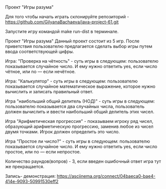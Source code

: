 Проект "Игры разума"

Для того чтобы начать играть склонируйте репозиторий - https://github.com/GilyanaBachaeva/java-project-61.git

Запустите игру командой make run-dist в терминале.

Проект "Игры разума"
Данный проект состоит из 5 игр. После приветствия пользователю предлагается сделать выбор игры путем ввода 
соответствующей цифры.

Игра: "Проверка на чётность" - суть игры в следующем: пользователю показывается случайное число. 
И ему нужно ответить yes, если число чётное, или no — если нечётное.

Игра: "Калькулятор" - суть игры в следующем: пользователю показывается случайное математическое выражение,
которое нужно вычислить и записать правильный ответ.

Игра "наибольший общий делитель (НОД)" - суть игры в следующем: пользователю показывается два случайных числа,
пользователь должен вычислить и ввести наибольший общий делитель этих чисел.

Игра "Арифметическая прогрессия" - показываем игроку ряд чисел, образующий арифметическую прогрессию, 
заменив любое из чисел двумя точками. Игрок должен определить это число.

Игра "Простое ли число?" - суть игры в следующем: пользователю показывается случайное число.
И ему нужно ответить yes, если число простое, или no — если непростое.

Количество раундов(вопров) - 3, если введен ошибочный ответ игра тут же прекращается.

Запись- демонстрация: https://asciinema.org/connect/04baeca0-bae4-414e-9093-50991530eff2
